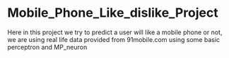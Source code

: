 # Mobile_Phone_Like_dislike_Project
 Here in this project we try to predict a user will like a mobile phone or not, we are using real life data provided from 91mobile.com using some basic perceptron and MP_neuron
